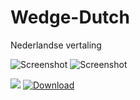 # Wedge-Dutch
Nederlandse vertaling

![Screenshot](https://imgur.com/VW0NzUZ.png"Screenshot")
![Screenshot](https://imgur.com/MUUcjGZ.png"Screenshot")

![](https://img.shields.io/badge/Contributie-Welkom-brightgreen.svg)
[![Download](https://img.shields.io/badge/download-Wedge-brightgreen.svg)](https://github.com/Wedge/wedge)
